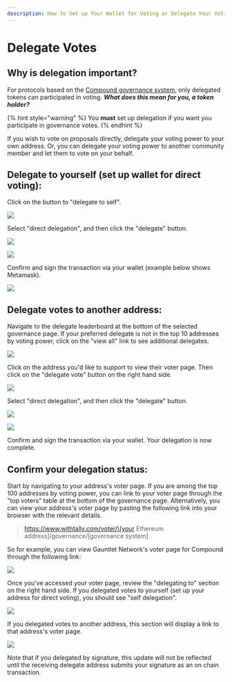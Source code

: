 ```yaml
---
description: How to Set up Your Wallet for Voting or Delegate Your Voting Power
---
```


# Delegate Votes

## Why is delegation important?

For protocols based on the [Compound governance system](https://wiki.withtally.com/docs/compound-governance-design), only delegated tokens can participated in voting. _**What does this mean for you, a token holder?**_

{% hint style="warning" %}
You **must** set up delegation if you want you participate in governance votes.&#x20;
{% endhint %}

If you wish to vote on proposals directly, delegate your voting power to your own address. Or, you can delegate your voting power to another community member and let them to vote on your behalf.

## Delegate to yourself (set up wallet for direct voting):

Click on the button to "delegate to self".

![](<../../.gitbook/assets/image (86).png>)

Select "direct delegation", and then click the "delegate" button.

![](<../../.gitbook/assets/image (38).png>)

![](<../../.gitbook/assets/image (39).png>)

Confirm and sign the transaction via your wallet (example below shows Metamask).

![](<../../.gitbook/assets/image (40).png>)

## Delegate votes to another address:

Navigate to the delegate leaderboard at the bottom of the selected governance page. If your preferred delegate is not in the top 10 addresses by voting power, click on the "view all" link to see additional delegates.

![](<../../.gitbook/assets/image (87).png>)

Click on the address you'd like to support to view their voter page. Then click on the "delegate vote" button on the right hand side.

![](<../../.gitbook/assets/image (42).png>)

Select "direct delegation", and then click the "delegate" button.

![](<../../.gitbook/assets/image (38).png>)

![](<../../.gitbook/assets/image (43).png>)

Confirm and sign the transaction via your wallet. Your delegation is now complete.

## Confirm your delegation status:

Start by navigating to your address's voter page. If you are among the top 100 addresses by voting power, you can link to your voter page through the "top voters" table at the bottom of the governance page. Alternatively, you can view your address's voter page by pasting the following link into your browser with the relevant details.

> https://www.withtally.com/voter/\[your Ethereum address]/governance/\[governance system]

So for example, you can view Gauntlet Network's voter page for Compound through the following link:&#x20;

![](<../../.gitbook/assets/Screen Shot 2021-08-12 at 8.03.35 AM.png>)

Once you've accessed your voter page, review the "delegating to" section on the right hand side. If you delegated votes to yourself (set up your address for direct voting), you should see "self delegation".

![](<../../.gitbook/assets/image (45).png>)

If you delegated votes to another address, this section will display a link to that address's voter page.

![](<../../.gitbook/assets/image (46).png>)

Note that if you delegated by signature, this update will not be reflected until the receiving delegate address submits your signature as an on chain transaction.
